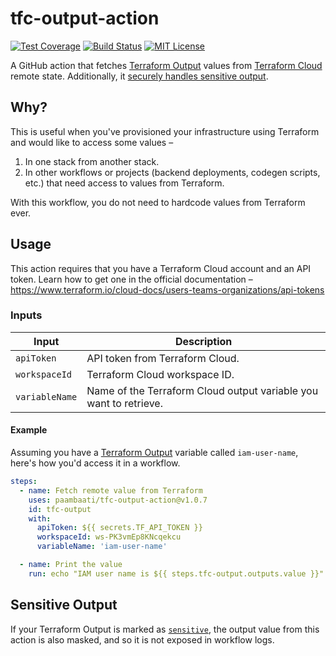 # tfc-output-action

[![Test Coverage](https://api.codeclimate.com/v1/badges/4eb8c0c93ff2e68baacc/test_coverage)](https://codeclimate.com/github/paambaati/tfc-output-action/test_coverage)
[![Build Status](https://github.com/paambaati/tfc-output-action/workflows/PR%20checks/badge.svg)](https://actions-badge.atrox.dev/paambaati/tfc-output-action/goto)
[![MIT License](https://img.shields.io/badge/License-MIT-blue.svg)](LICENSE)

A GitHub action that fetches [Terraform Output](https://www.terraform.io/language/values/outputs) values from [Terraform Cloud](https://www.terraform.io/cloud-docs) remote state. Additionally, it [securely handles sensitive output](#sensitive-output).

## Why?

This is useful when you've provisioned your infrastructure using Terraform and would like to access some values –

1. In one stack from another stack.
2. In other workflows or projects (backend deployments, codegen scripts, etc.) that need access to values from Terraform.

With this workflow, you do not need to hardcode values from Terraform ever.

## Usage

This action requires that you have a Terraform Cloud account and an API token. Learn how to get one in the official documentation – https://www.terraform.io/cloud-docs/users-teams-organizations/api-tokens

### Inputs

| Input               | Description                                                       |
| ------------------- | ----------------------------------------------------------------- |
| `apiToken`          | API token from Terraform Cloud.                                   |
| `workspaceId`       | Terraform Cloud workspace ID.                                     |
| `variableName`      | Name of the Terraform Cloud output variable you want to retrieve. |

#### Example

Assuming you have a [Terraform Output](https://www.terraform.io/language/values/outputs) variable called `iam-user-name`, here's how you'd access it in a workflow.

```yaml
steps:
  - name: Fetch remote value from Terraform
    uses: paambaati/tfc-output-action@v1.0.7
    id: tfc-output
    with:
      apiToken: ${{ secrets.TF_API_TOKEN }}
      workspaceId: ws-PK3vmEp8KNcqekcu
      variableName: 'iam-user-name'

  - name: Print the value
    run: echo "IAM user name is ${{ steps.tfc-output.outputs.value }}"
``` 
## Sensitive Output

If your Terraform Output is marked as [`sensitive`](https://www.terraform.io/language/values/outputs#sensitive-suppressing-values-in-cli-output), the output value from this action is also masked, and so it is not exposed in workflow logs.
